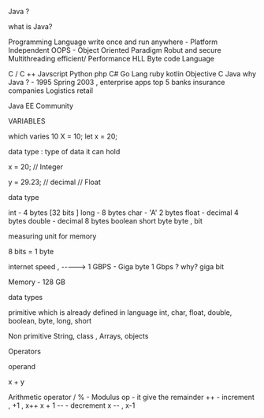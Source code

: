 Java ?

what is Java?

Programming Language
write once and run anywhere - Platform Independent
OOPS - Object Oriented Paradigm
Robut and secure
Multithreading
efficient/ Performance
HLL
Byte code
Language

C / C ++
Javscript
Python
php
C#
Go Lang
ruby
kotlin
Objective C
Java
why Java ? - 1995 Spring 2003 , enterprise apps top 5 banks insurance companies Logistics retail

Java EE Community

VARIABLES

which varies 10 X = 10; let x = 20;

data type : type of data it can hold

x = 20; // Integer

y = 29.23; // decimal // Float

data type

int - 4 bytes [32 bits ]
long - 8 bytes
char - 'A' 2 bytes
float - decimal 4 bytes
double - decimal 8 bytes
boolean
short
byte
byte , bit

measuring unit for memory

8 bits = 1 byte

internet speed , ----->
1 GBPS - Giga byte 1 Gbps ? why? giga bit

Memory - 128 GB

data types

primitive which is already defined in language int, char, float, double, boolean, byte, long, short

Non primitive String, class , Arrays, objects

Operators

operand

x + y

Arithmetic operator
/ % - Modulus op - it give the remainder ++ - increment , +1 , x++ x + 1 -- - decrement x -- , x-1